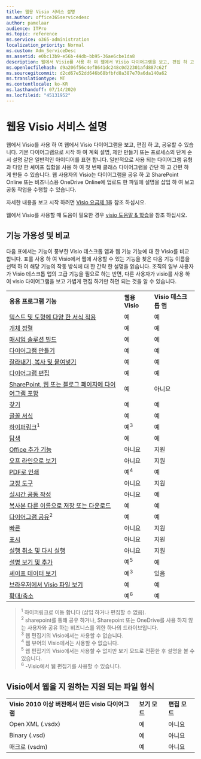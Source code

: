 ```yaml
---
title: 웹용 Visio 서비스 설명
ms.author: office365servicedesc
author: pamelaar
audience: ITPro
ms.topic: reference
ms.service: o365-administration
localization_priority: Normal
ms.custom: Adm_ServiceDesc
ms.assetid: e0bc13b9-e56b-44db-bb95-36ae6cbe1da8
description: 웹에서 Visio를 사용 하 여 웹에서 Visio 다이어그램을 보고, 편집 하 고, 공유할 수 있습니다.
ms.openlocfilehash: d9a206f56c4ef8641dc248c0d22301afd887c62f
ms.sourcegitcommit: d2cd67e52dd646b68bfbfd8a387e70a6da140a62
ms.translationtype: MT
ms.contentlocale: ko-KR
ms.lasthandoff: 07/14/2020
ms.locfileid: "45131952"
---
```

# <a name="visio-for-the-web-service-description"></a>웹용 Visio 서비스 설명

웹에서 Visio를 사용 하 여 웹에서 Visio 다이어그램을 보고, 편집 하 고, 공유할 수 있습니다. 기본 다이어그램으로 시작 하 여 계획 설명, 제안 만들기 또는 프로세스의 단계 순서 설명 같은 일반적인 아이디어를 표현 합니다. 일반적으로 사용 되는 다이어그램 유형과 다양 한 셰이프 집합을 사용 하 여 첫 번째 클래스 다이어그램을 간단 하 고 간편 하 게 만들 수 있습니다. 웹 사용자의 Visio는 다이어그램을 공유 하 고 SharePoint Online 또는 비즈니스용 OneDrive Online에 업로드 한 파일에 설명을 삽입 하 여 보고 공동 작업을 수행할 수 있습니다.
  
자세한 내용을 보고 시작 하려면 [Visio 요금제 1](https://products.office.com/en-US/visio/visio-online)을 참조 하십시오.
  
웹에서 Visio를 사용할 때 도움이 필요한 경우 [visio 도움말 & 학습](https://support.office.com/visio)을 참조 하십시오.
  
## <a name="feature-availability-and-comparison"></a>기능 가용성 및 비교

다음 표에서는 기능이 풍부한 Visio 데스크톱 앱과 웹 기능 기능에 대 한 Visio를 비교 합니다. 표를 사용 하 여 Visio에서 웹에 사용할 수 있는 기능을 찾은 다음 기능 이름을 선택 하 여 해당 기능의 작동 방식에 대 한 간략 한 설명을 읽습니다. 조직의 일부 사용자가 Visio 데스크톱 앱의 고급 기능을 필요로 하는 반면, 다른 사용자가 visio를 사용 하 여 visio 다이어그램을 보고 가볍게 편집 하기만 하면 되는 것을 알 수 있습니다. 
  
||||
|:-----|:-----|:-----|
|**응용 프로그램 기능** <br/> |**웹용 Visio** <br/> |**Visio 데스크톱 앱** <br/> |
|[텍스트 및 도형에 다양 한 서식 적용](visio-online.md#apply-rich-formatting-to-text-and-shapes) <br/> |예  <br/> |예  <br/> |
|[개체 정렬](visio-online.md#arrange-objects) <br/> |예  <br/> |예  <br/> |
|[매시업 솔루션 빌드](visio-online.md#build-mashup-solutions) <br/> |예  <br/> |예  <br/> |
|[다이어그램 만들기](visio-online.md#create-diagrams) <br/> |예  <br/> |예  <br/> |
|[잘라내기, 복사 및 붙여넣기](visio-online.md#cut-copy-and-paste) <br/> |예  <br/> |예  <br/> |
|[다이어그램 편집](visio-online.md#edit-diagrams) <br/> |예  <br/> |예  <br/> |
|[SharePoint, 웹 또는 블로그 페이지에 다이어그램 포함](visio-online.md#embed-diagram-in-a-sharepoint-web-or-blog-page) <br/> |예  <br/> |아니요  <br/> |
|[찾기](visio-online.md#find) <br/> |예  <br/> |예  <br/> |
|[글꼴 서식](visio-online.md#font-formatting) <br/> |예  <br/> |예  <br/> |
|[하이퍼링크](visio-online.md#hyperlinks)<sup>1</sup> <br/> |예<sup>3</sup> <br/> |예  <br/> |
|[탐색](visio-online.md#navigation) <br/> |예  <br/> |예  <br/> |
|[Office 추가 기능](visio-online.md#office-add-ins) <br/> |아니요  <br/> |지원  <br/> |
|[오프 라인으로 보기](visio-online.md#offline-viewing) <br/> |아니요  <br/> |지원  <br/> |
|[PDF로 인쇄](visio-online.md#print-to-pdf) <br/> |예<sup>4</sup> <br/> |예  <br/> |
|[교정 도구](visio-online.md#proofing-tools) <br/> |아니요  <br/> |지원  <br/> |
|[실시간 공동 작성](visio-online.md#real-time-co-authoring) <br/> |아니요  <br/> |예  <br/> |
|[복사본 다른 이름으로 저장 또는 다운로드](visio-online.md#save-as-or-download-a-copy) <br/> |예  <br/> |예  <br/> |
|[다이어그램 공유](visio-online.md#share-a-diagram)<sup>2</sup> <br/> |예  <br/> |예  <br/> |
|[빠른](visio-online.md#smartart) <br/> |아니요  <br/> |지원  <br/> |
|[표시](visio-online.md#tell-me) <br/> |아니요  <br/> |지원  <br/> |
|[실행 취소 및 다시 실행](visio-online.md#undo-and-redo) <br/> |아니요  <br/> |지원  <br/> |
|[설명 보기 및 추가](visio-online.md#view-and-add-comments) <br/> |예<sup>5</sup> <br/> |예  <br/> |
|[셰이프 데이터 보기](visio-online.md#view-shape-data) <br/> |예<sup>3</sup> <br/> |있음  <br/> |
|[브라우저에서 Visio 파일 보기](visio-online.md#view-visio-files-in-the-browser) <br/> |예  <br/> |예  <br/> |
|[확대/축소](visio-online.md#zoom) <br/> |예<sup>6</sup> <br/> |예  <br/> |
   
> <sup>1</sup> 하이퍼링크로 이동 합니다 (삽입 하거나 편집할 수 없음). 
<br/><sup>2</sup> sharepoint를 통해 공유 하거나, Sharepoint 또는 OneDrive를 사용 하지 않는 사용자와 공유 하는 비즈니스를 위한 하나의 드라이브입니다. 
<br/> <sup>3</sup> 웹 편집기의 Visio에서는 사용할 수 없습니다.
<br/><sup>4</sup> 웹 뷰어의 Visio에서는 사용할 수 없습니다. 
<br/><sup>5</sup> 웹 편집기의 Visio에서는 사용할 수 없지만 보기 모드로 전환한 후 설명을 볼 수 있습니다. 
<br/><sup>6</sup> -Visio에서 웹 편집기를 사용할 수 있습니다. 
  
## <a name="supported-file-types-in-visio-for-the-web"></a>Visio에서 웹을 지 원하는 지원 되는 파일 형식

||||
|:-----|:-----|:-----|
|**Visio 2010 이상 버전에서 만든 visio 다이어그램** <br/> |**보기 모드** <br/> |**편집 모드** <br/> |
|Open XML (.vsdx)  <br/> |예  <br/> |아니요  <br/> |
|Binary (.vsd)  <br/> |예  <br/> |아니요  <br/> |
|매크로 (vsdm)  <br/> |예  <br/> |아니요  <br/> |
   

